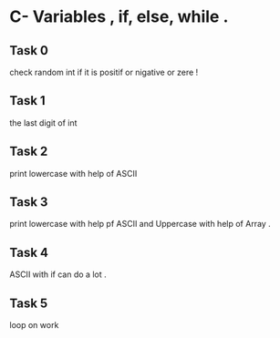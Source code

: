 # C- Variables , if, else, while .

## Task 0

   check random int if it is positif or nigative or zere !

## Task 1

   the last digit of int 

## Task 2

   print lowercase with help of ASCII

## Task 3

   print lowercase with help pf ASCII and Uppercase with help of Array .


## Task 4

   ASCII with if can do a lot .


## Task 5

   loop on work 